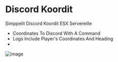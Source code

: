 # Discord Koordit
   Simppelit Discord Koordit ESX Servereille

- Coordinates To Discord With A Command
- Logs Include Player's Coordinates And Heading
- 
![image](https://media.discordapp.net/attachments/830767474273550346/923564381655142410/unknown.png?width=400&height=167)

